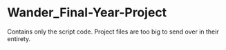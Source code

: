 # Wander_Final-Year-Project
Contains only the script code. Project files are too big to send over in their entirety.
